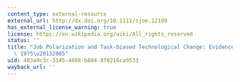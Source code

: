 ```yaml
---
content_type: external-resource
external_url: http://dx.doi.org/10.1111/sjoe.12109
has_external_license_warning: true
license: https://en.wikipedia.org/wiki/All_rights_reserved
status: ''
title: "Job Polarization and Task-biased Technological Change: Evidence from Sweden,\
  \ 1975\u20132005"
uid: 403a9c3c-3145-4688-b884-8f0216ca9533
wayback_url: ''
---
```

